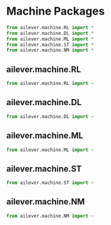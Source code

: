 # Machine Packages

```python
from ailever.machine.RL import *
from ailever.machine.DL import *
from ailever.machine.ML import *
from ailever.machine.ST import *
from ailever.machine.NM import *
```

## ailever.machine.RL
```python
from ailever.machine.RL import ~

```

## ailever.machine.DL
```python
from ailever.machine.DL import ~

```

## ailever.machine.ML
```python
from ailever.machine.ML import ~

```

## ailever.machine.ST
```python
from ailever.machine.ST import ~

```

## ailever.machine.NM
```python
from ailever.machine.NM import ~

```


